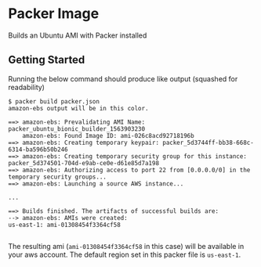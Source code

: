 # Packer Image 
Builds an Ubuntu AMI with Packer installed 

## Getting Started
Running the below command should produce like output (squashed for readability)
```
$ packer build packer.json
amazon-ebs output will be in this color.

==> amazon-ebs: Prevalidating AMI Name: packer_ubuntu_bionic_builder_1563903230
    amazon-ebs: Found Image ID: ami-026c8acd92718196b
==> amazon-ebs: Creating temporary keypair: packer_5d3744ff-bb38-668c-6314-ba596b50b246
==> amazon-ebs: Creating temporary security group for this instance: packer_5d374501-704d-e9ab-ce0e-d61e85d7a198
==> amazon-ebs: Authorizing access to port 22 from [0.0.0.0/0] in the temporary security groups...
==> amazon-ebs: Launching a source AWS instance...

...

==> Builds finished. The artifacts of successful builds are:
--> amazon-ebs: AMIs were created:
us-east-1: ami-01308454f3364cf58


```

The resulting ami (`ami-01308454f3364cf58` in this case) will be available in your aws account. 
The default region set in this packer file is `us-east-1`.
